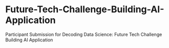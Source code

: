 # Future-Tech-Challenge-Building-AI-Application
Participant Submission for Decoding Data Science: Future Tech Challenge Building AI Application
